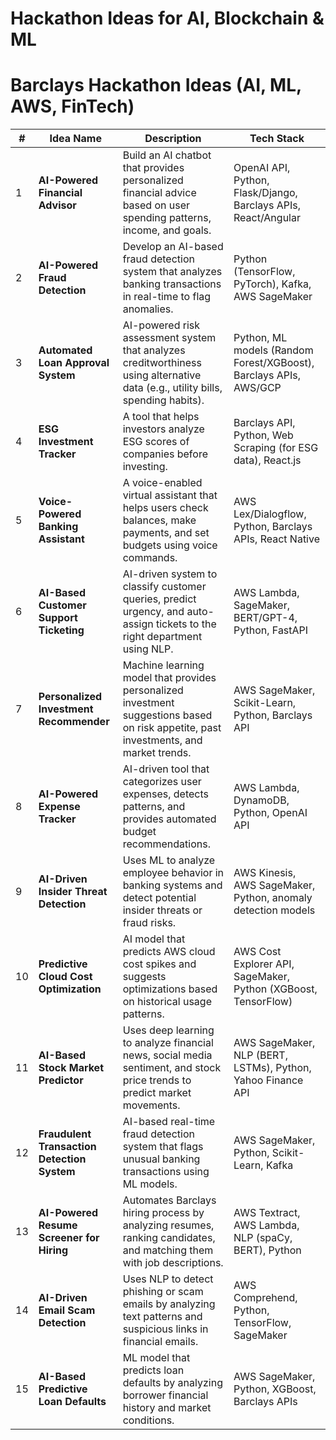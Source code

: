 

# Hackathon Ideas for AI, Blockchain & ML

# Barclays Hackathon Ideas (AI, ML, AWS, FinTech)

| #  | Idea Name                         | Description | Tech Stack |
|----|-----------------------------------|-------------|------------|
| 1  | **AI-Powered Financial Advisor**  | Build an AI chatbot that provides personalized financial advice based on user spending patterns, income, and goals. | OpenAI API, Python, Flask/Django, Barclays APIs, React/Angular |
| 2  | **AI-Powered Fraud Detection** | Develop an AI-based fraud detection system that analyzes banking transactions in real-time to flag anomalies. | Python (TensorFlow, PyTorch), Kafka, AWS SageMaker |
| 3  | **Automated Loan Approval System** | AI-powered risk assessment system that analyzes creditworthiness using alternative data (e.g., utility bills, spending habits). | Python, ML models (Random Forest/XGBoost), Barclays APIs, AWS/GCP |
| 4  | **ESG Investment Tracker** | A tool that helps investors analyze ESG scores of companies before investing. | Barclays API, Python, Web Scraping (for ESG data), React.js |
| 5  | **Voice-Powered Banking Assistant** | A voice-enabled virtual assistant that helps users check balances, make payments, and set budgets using voice commands. | AWS Lex/Dialogflow, Python, Barclays APIs, React Native |
| 6  | **AI-Based Customer Support Ticketing** | AI-driven system to classify customer queries, predict urgency, and auto-assign tickets to the right department using NLP. | AWS Lambda, SageMaker, BERT/GPT-4, Python, FastAPI |
| 7  | **Personalized Investment Recommender** | Machine learning model that provides personalized investment suggestions based on risk appetite, past investments, and market trends. | AWS SageMaker, Scikit-Learn, Python, Barclays API |
| 8  | **AI-Powered Expense Tracker** | AI-driven tool that categorizes user expenses, detects patterns, and provides automated budget recommendations. | AWS Lambda, DynamoDB, Python, OpenAI API |
| 9  | **AI-Driven Insider Threat Detection** | Uses ML to analyze employee behavior in banking systems and detect potential insider threats or fraud risks. | AWS Kinesis, AWS SageMaker, Python, anomaly detection models |
| 10 | **Predictive Cloud Cost Optimization** | AI model that predicts AWS cloud cost spikes and suggests optimizations based on historical usage patterns. | AWS Cost Explorer API, SageMaker, Python (XGBoost, TensorFlow) |
| 11 | **AI-Based Stock Market Predictor** | Uses deep learning to analyze financial news, social media sentiment, and stock price trends to predict market movements. | AWS SageMaker, NLP (BERT, LSTMs), Python, Yahoo Finance API |
| 12 | **Fraudulent Transaction Detection System** | AI-based real-time fraud detection system that flags unusual banking transactions using ML models. | AWS SageMaker, Python, Scikit-Learn, Kafka |
| 13 | **AI-Powered Resume Screener for Hiring** | Automates Barclays hiring process by analyzing resumes, ranking candidates, and matching them with job descriptions. | AWS Textract, AWS Lambda, NLP (spaCy, BERT), Python |
| 14 | **AI-Driven Email Scam Detection** | Uses NLP to detect phishing or scam emails by analyzing text patterns and suspicious links in financial emails. | AWS Comprehend, Python, TensorFlow, SageMaker |
| 15 | **AI-Based Predictive Loan Defaults** | ML model that predicts loan defaults by analyzing borrower financial history and market conditions. | AWS SageMaker, Python, XGBoost, Barclays APIs |
